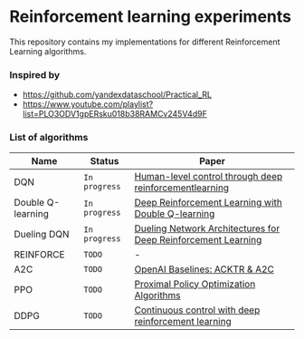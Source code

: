 # Reinforcement learning experiments
This repository contains my implementations for different Reinforcement Learning algorithms.


### Inspired by
* https://github.com/yandexdataschool/Practical_RL
* https://www.youtube.com/playlist?list=PLO3ODV1gpERsku018b38RAMCv245V4d9F

### List of algorithms
| Name  | Status | Paper |
| ----- | ------ | ----- |
| DQN   | `In progress` | [Human-level control through deep reinforcementlearning](https://web.stanford.edu/class/psych209/Readings/MnihEtAlHassibis15NatureControlDeepRL.pdf) |
| Double Q-learning   | `In progress` | [Deep Reinforcement Learning with Double Q-learning](https://arxiv.org/abs/1509.06461) |
| Dueling DQN   | `In progress` | [Dueling Network Architectures for Deep Reinforcement Learning](https://arxiv.org/pdf/1511.06581.pdf) |
| REINFORCE   | `TODO` | - |
| A2C   | `TODO` | [OpenAI Baselines: ACKTR & A2C](https://openai.com/blog/baselines-acktr-a2c/) |
| PPO   | `TODO` | [Proximal Policy Optimization Algorithms](https://arxiv.org/abs/1707.06347) |
| DDPG   | `TODO` | [Continuous control with deep reinforcement learning](https://arxiv.org/abs/1509.02971) |
